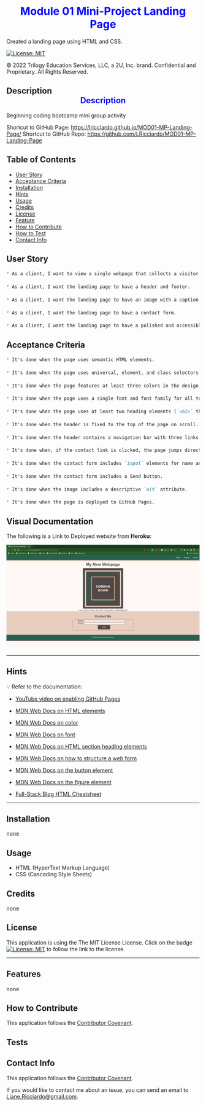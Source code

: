 # <center><font color="blue">**Module 01 Mini-Project Landing Page**</font></center>
Created a landing page using HTML and CSS. 

[![License: MIT](https://img.shields.io/badge/License-MIT-yellow.svg)](https://opensource.org/licenses/MIT)

© 2022 Trilogy Education Services, LLC, a 2U, Inc. brand. Confidential and Proprietary. All Rights Reserved.

## Description<center><font color="blue">**Description**</font></center>

Beginning coding bootcamp mini group activity

Shortcut to GitHub Page: https://lricciardo.github.io/MOD01-MP-Landing-Page/
Shortcut to GitHub Repo: https://github.com/LRicciardo/MOD01-MP-Landing-Page

## Table of Contents
  
- [User Story](#userstory)
- [Acceptance Criteria](#acceptance-criteria)
- [Installation](#installation)
- [Hints](#hints)
- [Usage](#usage)
- [Credits](#credits)
- [License](#license)
- [Feature](#features)
- [How to Contribute](#contribute)
- [How to Test](#test)
- [Contact Info](#contact) 

## User Story

```md
* As a client, I want to view a single webpage that collects a visitor's contact information.

* As a client, I want the landing page to have a header and footer.

* As a client, I want the landing page to have an image with a caption.

* As a client, I want the landing page to have a contact form.

* As a client, I want the landing page to have a polished and accessible UI.
```


## Acceptance Criteria

```md
* It's done when the page uses semantic HTML elements.

* It's done when the page uses universal, element, and class selectors in CSS.

* It's done when the page features at least three colors in the design.

* It's done when the page uses a single font and font family for all text.

* It's done when the page uses at least two heading elements (`<h1>` through `<h6>`).

* It's done when the header is fixed to the top of the page on scroll.

* It's done when the header contains a navigation bar with three links that display inline, including a contact link.

* It's done when, if the contact link is clicked, the page jumps directly to the contact form.

* It's done when the contact form includes `input` elements for name and email.

* It's done when the contact form includes a Send button.

* It's done when the image includes a descriptive `alt` attribute.

* It's done when the page is deployed to GitHub Pages.  
```

## Visual Documentation

The following is a Link to Deployed website from **Heroku**:

![ScreenShot of Application](./assets/images/MOD01-MP-Landing-Page-Screenshot.png "Link to website")
***

## Hints

💡 Refer to the documentation:

* [YouTube video on enabling GitHub Pages](https://youtu.be/P4Mu1t5rIXg)

* [MDN Web Docs on HTML elements](https://developer.mozilla.org/en-US/docs/Web/HTML/Element)

* [MDN Web Docs on color](https://developer.mozilla.org/en-US/docs/Web/CSS/color)

* [MDN Web Docs on font](https://developer.mozilla.org/en-US/docs/Web/CSS/font)

* [MDN Web Docs on HTML section heading elements](https://developer.mozilla.org/en-US/docs/Web/HTML/Element/Heading_Elements)

* [MDN Web Docs on how to structure a web form](https://developer.mozilla.org/en-US/docs/Learn/Forms/How_to_structure_a_web_form)

* [MDN Web Docs on the button element](https://developer.mozilla.org/en-US/docs/Web/HTML/Element/button)

* [MDN Web Docs on the figure element](https://developer.mozilla.org/en-US/docs/Web/HTML/Element/figure)

* [Full-Stack Blog HTML Cheatsheet](https://coding-boot-camp.github.io/full-stack/html/html-cheatsheet)

---

## Installation

none

## Usage
- HTML (HyperText Markup Language)
- CSS (Cascading Style Sheets)

## Credits

none

## License

This application is using the The MIT License License. Click on the badge  [![License: MIT](https://img.shields.io/badge/License-MIT-yellow.svg)](https://opensource.org/licenses/MIT)  to follow the link to the license.

---

## Features

none

## How to Contribute

This application follows the [Contributor Covenant](https://www.contributor-covenant.org/).

## Tests


  
## Contact Info

This application follows the [Contributor Covenant](https://www.contributor-covenant.org/).

If you would like to contact me about an issue, you can send an email to Liane.Ricciardo@gmail.com.

